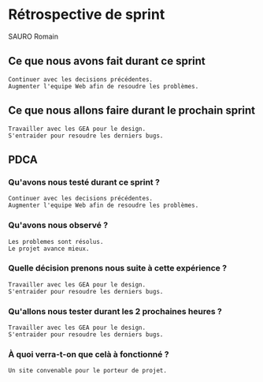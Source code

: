# Rétrospective de sprint

SAURO Romain

## Ce que nous avons fait durant ce sprint
	Continuer avec les decisions précédentes.
	Augmenter l'equipe Web afin de resoudre les problèmes.

## Ce que nous allons faire durant le prochain sprint
	Travailler avec les GEA pour le design.
	S'entraider pour resoudre les derniers bugs.

## PDCA 
### Qu'avons nous testé durant ce sprint ?
	Continuer avec les decisions précédentes.
	Augmenter l'equipe Web afin de resoudre les problèmes.

### Qu'avons nous observé ?
	Les problemes sont résolus.
	Le projet avance mieux.

### Quelle décision prenons nous suite à cette expérience ?
	Travailler avec les GEA pour le design.
	S'entraider pour resoudre les derniers bugs.

### Qu'allons nous tester durant les 2 prochaines heures ?
	Travailler avec les GEA pour le design.
	S'entraider pour resoudre les derniers bugs.

### À quoi verra-t-on que celà à fonctionné ?
	Un site convenable pour le porteur de projet.